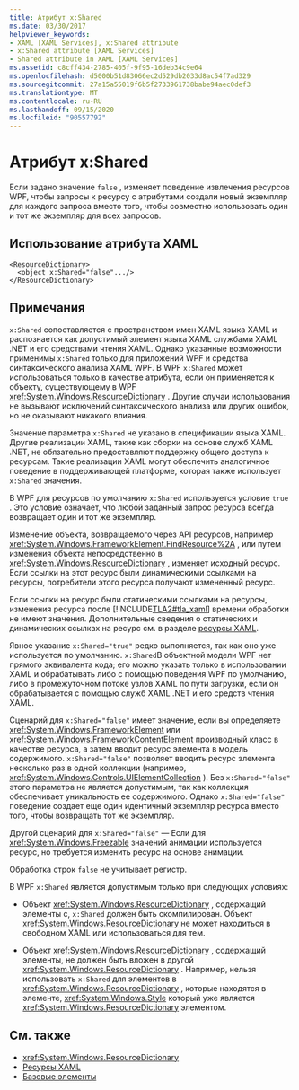 ```yaml
---
title: Атрибут x:Shared
ms.date: 03/30/2017
helpviewer_keywords:
- XAML [XAML Services], x:Shared attribute
- x:Shared attribute [XAML Services]
- Shared attribute in XAML [XAML Services]
ms.assetid: c8cff434-2785-405f-9f95-16deb34c9e64
ms.openlocfilehash: d5000b51d83066ec2d529db2033d8ac54f7ad329
ms.sourcegitcommit: 27a15a55019f6b5f2733961738babe94aec0def3
ms.translationtype: MT
ms.contentlocale: ru-RU
ms.lasthandoff: 09/15/2020
ms.locfileid: "90557792"
---
```

# <a name="xshared-attribute"></a>Атрибут x:Shared

Если задано значение `false` , изменяет поведение извлечения ресурсов WPF, чтобы запросы к ресурсу с атрибутами создали новый экземпляр для каждого запроса вместо того, чтобы совместно использовать один и тот же экземпляр для всех запросов.

## <a name="xaml-attribute-usage"></a>Использование атрибута XAML

```xaml
<ResourceDictionary>
  <object x:Shared="false".../>
</ResourceDictionary>
```

## <a name="remarks"></a>Примечания

`x:Shared` сопоставляется с пространством имен XAML языка XAML и распознается как допустимый элемент языка XAML службами XAML .NET и его средствами чтения XAML. Однако указанные возможности применимы `x:Shared` только для приложений WPF и средства синтаксического анализа XAML WPF. В WPF `x:Shared` может использоваться только в качестве атрибута, если он применяется к объекту, существующему в WPF <xref:System.Windows.ResourceDictionary> . Другие случаи использования не вызывают исключений синтаксического анализа или других ошибок, но не оказывают никакого влияния.

Значение параметра `x:Shared` не указано в спецификации языка XAML. Другие реализации XAML, такие как сборки на основе служб XAML .NET, не обязательно предоставляют поддержку общего доступа к ресурсам. Такие реализации XAML могут обеспечить аналогичное поведение в поддерживающей платформе, которая также использует `x:Shared` значения.

В WPF для ресурсов по умолчанию `x:Shared` используется условие `true` . Это условие означает, что любой заданный запрос ресурса всегда возвращает один и тот же экземпляр.

Изменение объекта, возвращаемого через API ресурсов, например <xref:System.Windows.FrameworkElement.FindResource%2A> , или путем изменения объекта непосредственно в <xref:System.Windows.ResourceDictionary> , изменяет исходный ресурс. Если ссылки на этот ресурс были динамическими ссылками на ресурсы, потребители этого ресурса получают измененный ресурс.

Если ссылки на ресурс были статическими ссылками на ресурсы, изменения ресурса после [!INCLUDE[TLA2#tla_xaml](../../../includes/tla2sharptla-xaml-md.md)] времени обработки не имеют значения. Дополнительные сведения о статических и динамических ссылках на ресурс см. в разделе [ресурсы XAML](../fundamentals/xaml-resources-define.md).

Явное указание `x:Shared="true"` редко выполняется, так как оно уже используется по умолчанию. `x:Shared`В объектной модели WPF нет прямого эквивалента кода; его можно указать только в использовании XAML и обрабатывать либо с помощью поведения WPF по умолчанию, либо в промежуточном потоке узлов XAML по пути загрузки, если он обрабатывается с помощью служб XAML .NET и его средств чтения XAML.

Сценарий для `x:Shared="false"` имеет значение, если вы определяете <xref:System.Windows.FrameworkElement> или <xref:System.Windows.FrameworkContentElement> производный класс в качестве ресурса, а затем вводит ресурс элемента в модель содержимого. `x:Shared="false"` позволяет вводить ресурс элемента несколько раз в одной коллекции (например, <xref:System.Windows.Controls.UIElementCollection> ). Без `x:Shared="false"` этого параметра не является допустимым, так как коллекция обеспечивает уникальность ее содержимого. Однако `x:Shared="false"` поведение создает еще один идентичный экземпляр ресурса вместо того, чтобы возвращать тот же экземпляр.

Другой сценарий для `x:Shared="false"` — Если для <xref:System.Windows.Freezable> значений анимации используется ресурс, но требуется изменить ресурс на основе анимации.

Обработка строк `false` не учитывает регистр.

В WPF `x:Shared` является допустимым только при следующих условиях:

- Объект <xref:System.Windows.ResourceDictionary> , содержащий элементы с, `x:Shared` должен быть скомпилирован. Объект <xref:System.Windows.ResourceDictionary> не может находиться в свободном XAML или использоваться для тем.

- Объект <xref:System.Windows.ResourceDictionary> , содержащий элементы, не должен быть вложен в другой <xref:System.Windows.ResourceDictionary> . Например, нельзя использовать `x:Shared` для элементов в <xref:System.Windows.ResourceDictionary> , которые находятся в элементе, <xref:System.Windows.Style> который уже является <xref:System.Windows.ResourceDictionary> элементом.

## <a name="see-also"></a>См. также

- <xref:System.Windows.ResourceDictionary>
- [Ресурсы XAML](../fundamentals/xaml-resources-define.md)
- [Базовые элементы](/dotnet/desktop/wpf/advanced/base-elements)
